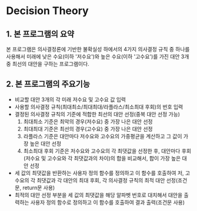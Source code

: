 # Decision Theory
## 1. 본 프로그램의 요약
본 프로그램은 의사결정론에 기반한 불확실성 하에서의 4가지 의사결정 규칙 중 하나를 사용해서 미래에 낮은 수요(이하 '저수요')와 높은 수요(이하 '고수요')를 가진 대안 3개 중 최선의 대안을 구하는 프로그램이다.

## 2. 본 프로그램의 주요기능
- 비교할 대안 3개의 각 미래 저수요 및 고수요 값 입력
- 사용할 의사결정 규칙(최대최소/최대최대/라플라스/최소최대 후회)의 번호 입력
- 결정된 의사결정 규칙의 기준에 적합한 최선의 대안 선정(중복 대안 선정 가능)
  1. 최대최소 기준은 최악의 경우(저수요) 중 가장 나은 대안 선정
  2. 최대최대 기준은 최선의 경우(고수요) 중 가장 나은 대안 선정
  3. 라플라스 기준은 대안마다 저수요와 고수요의 가중평균을 계산하고 그 값이 가장 높은 대안 선정
  4. 최소최대 후회 기준은 저수요와 고수요의 각 최댓값을 선정한 후, 대안마다 후회(저수요 및 고수요와 각 최댓값과의 차이)의 합을 비교해서, 합이 가장 높은 대안 선정
- 세 값의 최댓값을 반환하는 사용자 정의 함수를 정의하고 이 함수를 호출하여 저, 고수요의 각 최댓값과 각 대안의 최대 후회, 각 의사결정 규칙의 최적 대안 선정(조건문, return문 사용)
- 최적의 대안 선정 부분을 세 값의 최댓값을 해당 알파벳 번호로 대치해서 대안을 출력하는 사용자 정의 함수로 정의하고 이 함수를 호출하여 결과 출력(조건문 사용)
